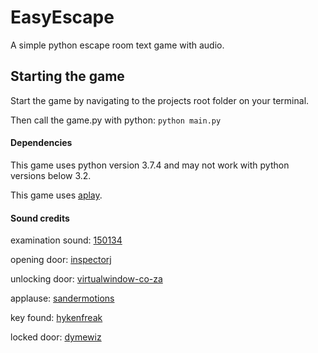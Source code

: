 # EasyEscape
A simple python escape room text game with audio.

## Starting the game
Start the game by navigating to the projects root folder on your terminal.

Then call the game.py with python:
`python main.py`


#### Dependencies
This game uses python version 3.7.4 and may not work with python versions below 3.2.

This game uses [aplay](https://linux.die.net/man/1/aplay).

#### Sound credits
examination sound: [150134](https://freesound.org/people/150134/)

opening door: [inspectorj](https://freesound.org/people/InspectorJ/)

unlocking door: [virtualwindow-co-za](https://freesound.org/people/170048@virtualwindow.co.za/)

applause: [sandermotions](https://freesound.org/people/Sandermotions/)

key found: [hykenfreak](https://freesound.org/people/hykenfreak/)

locked door: [dymewiz](https://freesound.org/people/Dymewiz/)
